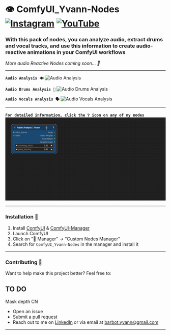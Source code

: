 # 👁️ ComfyUI_Yvann-Nodes  [![Instagram](https://img.shields.io/badge/yvann.mp4-white?style=for-the-badge&logo=instagram&logoColor=E4405F)](https://www.instagram.com/yvann.mp4/) [![YouTube](https://img.shields.io/badge/yvann.mp4-white?style=for-the-badge&logo=youtube&logoColor=FF0000)](https://www.youtube.com/channel/yvann.mp4)




### **With this pack of nodes, you can analyze audio, extract drums and vocal tracks, and use this information to create audio-reactive animations in your ComfyUI workflows**
*More audio Reactive Nodes coming soon... 👀*

---

**`Audio Analysis 🔊`**
![Audio Analysis](./assets/AudioAnalysis-Demo.gif)

**`Audio Drums Analysis 🥁`**
![Audio Drums Analysis](./assets/AudioDrumsAnalysis-Demo.gif)

**`Audio Vocals Analysis 🗣️`**
![Audio Vocals Analysis](./assets/AudioVocalsAnalysis-Demo.gif)

---

**`For detailed information, click the ❔ icon on any of my nodes`**
![Help PopUp](./assets/HelpPopUp-Demo.gif)

---

### Installation 🚀
1. Install [ComfyUI](https://github.com/comfyanonymous/ComfyUI) & [ComfyUI-Manager](https://github.com/ltdrdata/ComfyUI-Manager)
2. Launch ComfyUI
3. Click on "🧩 Manager" -> "Custom Nodes Manager"
4. Search for `ComfyUI_Yvann-Nodes` in the manager and install it

---

### Contributing 🙌  
Want to help make this project better? Feel free to:

## TO DO
Mask depth CN
- Open an issue
- Submit a pull request
- Reach out to me on [LinkedIn](https://www.linkedin.com/in/yvann-barbot/) or via email at [barbot.yvann@gmail.com](mailto:barbot.yvann@gmail.com)
---
